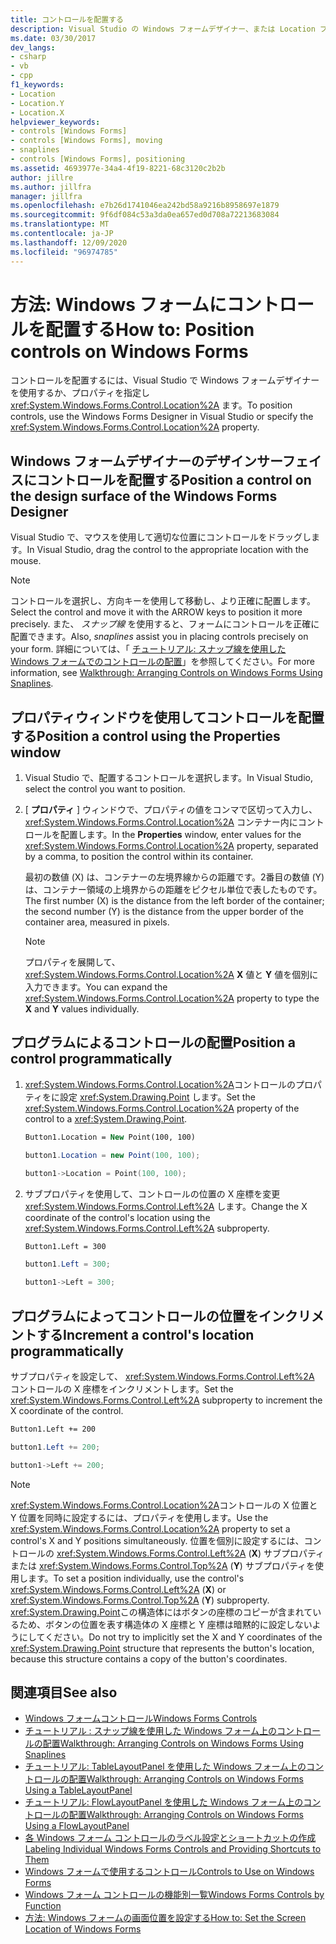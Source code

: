 ```yaml
---
title: コントロールを配置する
description: Visual Studio の Windows フォームデザイナー、または Location プロパティを使用してコントロールを配置する方法について説明します。
ms.date: 03/30/2017
dev_langs:
- csharp
- vb
- cpp
f1_keywords:
- Location
- Location.Y
- Location.X
helpviewer_keywords:
- controls [Windows Forms]
- controls [Windows Forms], moving
- snaplines
- controls [Windows Forms], positioning
ms.assetid: 4693977e-34a4-4f19-8221-68c3120c2b2b
author: jillre
ms.author: jillfra
manager: jillfra
ms.openlocfilehash: e7b26d1741046ea242bd58a9216b8958697e1879
ms.sourcegitcommit: 9f6df084c53a3da0ea657ed0d708a72213683084
ms.translationtype: MT
ms.contentlocale: ja-JP
ms.lasthandoff: 12/09/2020
ms.locfileid: "96974785"
---
```

# <a name="how-to-position-controls-on-windows-forms"></a><span data-ttu-id="cc9ee-103">方法: Windows フォームにコントロールを配置する</span><span class="sxs-lookup"><span data-stu-id="cc9ee-103">How to: Position controls on Windows Forms</span></span>

<span data-ttu-id="cc9ee-104">コントロールを配置するには、Visual Studio で Windows フォームデザイナーを使用するか、プロパティを指定し <xref:System.Windows.Forms.Control.Location%2A> ます。</span><span class="sxs-lookup"><span data-stu-id="cc9ee-104">To position controls, use the Windows Forms Designer in Visual Studio or specify the <xref:System.Windows.Forms.Control.Location%2A> property.</span></span>

## <a name="position-a-control-on-the-design-surface-of-the-windows-forms-designer"></a><span data-ttu-id="cc9ee-105">Windows フォームデザイナーのデザインサーフェイスにコントロールを配置する</span><span class="sxs-lookup"><span data-stu-id="cc9ee-105">Position a control on the design surface of the Windows Forms Designer</span></span>

<span data-ttu-id="cc9ee-106">Visual Studio で、マウスを使用して適切な位置にコントロールをドラッグします。</span><span class="sxs-lookup"><span data-stu-id="cc9ee-106">In Visual Studio, drag the control to the appropriate location with the mouse.</span></span>

> [!NOTE]
> <span data-ttu-id="cc9ee-107">コントロールを選択し、方向キーを使用して移動し、より正確に配置します。</span><span class="sxs-lookup"><span data-stu-id="cc9ee-107">Select the control and move it with the ARROW keys to position it more precisely.</span></span> <span data-ttu-id="cc9ee-108">また、 *スナップ線* を使用すると、フォームにコントロールを正確に配置できます。</span><span class="sxs-lookup"><span data-stu-id="cc9ee-108">Also, *snaplines* assist you in placing controls precisely on your form.</span></span> <span data-ttu-id="cc9ee-109">詳細については、「 [チュートリアル: スナップ線を使用した Windows フォームでのコントロールの配置](walkthrough-arranging-controls-on-windows-forms-using-snaplines.md)」を参照してください。</span><span class="sxs-lookup"><span data-stu-id="cc9ee-109">For more information, see [Walkthrough: Arranging Controls on Windows Forms Using Snaplines](walkthrough-arranging-controls-on-windows-forms-using-snaplines.md).</span></span>

## <a name="position-a-control-using-the-properties-window"></a><span data-ttu-id="cc9ee-110">プロパティウィンドウを使用してコントロールを配置する</span><span class="sxs-lookup"><span data-stu-id="cc9ee-110">Position a control using the Properties window</span></span>

1. <span data-ttu-id="cc9ee-111">Visual Studio で、配置するコントロールを選択します。</span><span class="sxs-lookup"><span data-stu-id="cc9ee-111">In Visual Studio, select the control you want to position.</span></span>

2. <span data-ttu-id="cc9ee-112">[ **プロパティ** ] ウィンドウで、プロパティの値をコンマで区切って入力し、 <xref:System.Windows.Forms.Control.Location%2A> コンテナー内にコントロールを配置します。</span><span class="sxs-lookup"><span data-stu-id="cc9ee-112">In the **Properties** window, enter values for the <xref:System.Windows.Forms.Control.Location%2A> property, separated by a comma, to position the control within its container.</span></span>

   <span data-ttu-id="cc9ee-113">最初の数値 (X) は、コンテナーの左境界線からの距離です。2番目の数値 (Y) は、コンテナー領域の上境界からの距離をピクセル単位で表したものです。</span><span class="sxs-lookup"><span data-stu-id="cc9ee-113">The first number (X) is the distance from the left border of the container; the second number (Y) is the distance from the upper border of the container area, measured in pixels.</span></span>

   > [!NOTE]
   > <span data-ttu-id="cc9ee-114">プロパティを展開して、 <xref:System.Windows.Forms.Control.Location%2A> **X** 値と **Y** 値を個別に入力できます。</span><span class="sxs-lookup"><span data-stu-id="cc9ee-114">You can expand the <xref:System.Windows.Forms.Control.Location%2A> property to type the **X** and **Y** values individually.</span></span>

## <a name="position-a-control-programmatically"></a><span data-ttu-id="cc9ee-115">プログラムによるコントロールの配置</span><span class="sxs-lookup"><span data-stu-id="cc9ee-115">Position a control programmatically</span></span>

1. <span data-ttu-id="cc9ee-116"><xref:System.Windows.Forms.Control.Location%2A>コントロールのプロパティをに設定 <xref:System.Drawing.Point> します。</span><span class="sxs-lookup"><span data-stu-id="cc9ee-116">Set the <xref:System.Windows.Forms.Control.Location%2A> property of the control to a <xref:System.Drawing.Point>.</span></span>

    ```vb
    Button1.Location = New Point(100, 100)
    ```

    ```csharp
    button1.Location = new Point(100, 100);
    ```

    ```cpp
    button1->Location = Point(100, 100);
    ```

2. <span data-ttu-id="cc9ee-117">サブプロパティを使用して、コントロールの位置の X 座標を変更 <xref:System.Windows.Forms.Control.Left%2A> します。</span><span class="sxs-lookup"><span data-stu-id="cc9ee-117">Change the X coordinate of the control's location using the <xref:System.Windows.Forms.Control.Left%2A> subproperty.</span></span>

    ```vb
    Button1.Left = 300
    ```

    ```csharp
    button1.Left = 300;
    ```

    ```cpp
    button1->Left = 300;
    ```

## <a name="increment-a-controls-location-programmatically"></a><span data-ttu-id="cc9ee-118">プログラムによってコントロールの位置をインクリメントする</span><span class="sxs-lookup"><span data-stu-id="cc9ee-118">Increment a control's location programmatically</span></span>

<span data-ttu-id="cc9ee-119">サブプロパティを設定して、 <xref:System.Windows.Forms.Control.Left%2A> コントロールの X 座標をインクリメントします。</span><span class="sxs-lookup"><span data-stu-id="cc9ee-119">Set the <xref:System.Windows.Forms.Control.Left%2A> subproperty to increment the X coordinate of the control.</span></span>

```vb
Button1.Left += 200
```

```csharp
button1.Left += 200;
```

```cpp
button1->Left += 200;
```

> [!NOTE]
> <span data-ttu-id="cc9ee-120"><xref:System.Windows.Forms.Control.Location%2A>コントロールの X 位置と Y 位置を同時に設定するには、プロパティを使用します。</span><span class="sxs-lookup"><span data-stu-id="cc9ee-120">Use the <xref:System.Windows.Forms.Control.Location%2A> property to set a control's X and Y positions simultaneously.</span></span> <span data-ttu-id="cc9ee-121">位置を個別に設定するには、コントロールの <xref:System.Windows.Forms.Control.Left%2A> (**X**) サブプロパティまたは <xref:System.Windows.Forms.Control.Top%2A> (**Y**) サブプロパティを使用します。</span><span class="sxs-lookup"><span data-stu-id="cc9ee-121">To set a position individually, use the control's <xref:System.Windows.Forms.Control.Left%2A> (**X**) or <xref:System.Windows.Forms.Control.Top%2A> (**Y**) subproperty.</span></span> <span data-ttu-id="cc9ee-122"><xref:System.Drawing.Point>この構造体にはボタンの座標のコピーが含まれているため、ボタンの位置を表す構造体の X 座標と Y 座標は暗黙的に設定しないようにしてください。</span><span class="sxs-lookup"><span data-stu-id="cc9ee-122">Do not try to implicitly set the X and Y coordinates of the <xref:System.Drawing.Point> structure that represents the button's location, because this structure contains a copy of the button's coordinates.</span></span>

## <a name="see-also"></a><span data-ttu-id="cc9ee-123">関連項目</span><span class="sxs-lookup"><span data-stu-id="cc9ee-123">See also</span></span>

- [<span data-ttu-id="cc9ee-124">Windows フォームコントロール</span><span class="sxs-lookup"><span data-stu-id="cc9ee-124">Windows Forms Controls</span></span>](index.md)
- [<span data-ttu-id="cc9ee-125">チュートリアル : スナップ線を使用した Windows フォーム上のコントロールの配置</span><span class="sxs-lookup"><span data-stu-id="cc9ee-125">Walkthrough: Arranging Controls on Windows Forms Using Snaplines</span></span>](walkthrough-arranging-controls-on-windows-forms-using-snaplines.md)
- [<span data-ttu-id="cc9ee-126">チュートリアル: TableLayoutPanel を使用した Windows フォーム上のコントロールの配置</span><span class="sxs-lookup"><span data-stu-id="cc9ee-126">Walkthrough: Arranging Controls on Windows Forms Using a TableLayoutPanel</span></span>](walkthrough-arranging-controls-on-windows-forms-using-a-tablelayoutpanel.md)
- [<span data-ttu-id="cc9ee-127">チュートリアル: FlowLayoutPanel を使用した Windows フォーム上のコントロールの配置</span><span class="sxs-lookup"><span data-stu-id="cc9ee-127">Walkthrough: Arranging Controls on Windows Forms Using a FlowLayoutPanel</span></span>](walkthrough-arranging-controls-on-windows-forms-using-a-flowlayoutpanel.md)
- [<span data-ttu-id="cc9ee-128">各 Windows フォーム コントロールのラベル設定とショートカットの作成</span><span class="sxs-lookup"><span data-stu-id="cc9ee-128">Labeling Individual Windows Forms Controls and Providing Shortcuts to Them</span></span>](labeling-individual-windows-forms-controls-and-providing-shortcuts-to-them.md)
- [<span data-ttu-id="cc9ee-129">Windows フォームで使用するコントロール</span><span class="sxs-lookup"><span data-stu-id="cc9ee-129">Controls to Use on Windows Forms</span></span>](controls-to-use-on-windows-forms.md)
- [<span data-ttu-id="cc9ee-130">Windows フォーム コントロールの機能別一覧</span><span class="sxs-lookup"><span data-stu-id="cc9ee-130">Windows Forms Controls by Function</span></span>](windows-forms-controls-by-function.md)
- <span data-ttu-id="cc9ee-131">[方法: Windows フォームの画面位置を設定する](/previous-versions/visualstudio/visual-studio-2010/52aha046(v=vs.100))</span><span class="sxs-lookup"><span data-stu-id="cc9ee-131">[How to: Set the Screen Location of Windows Forms](/previous-versions/visualstudio/visual-studio-2010/52aha046(v=vs.100))</span></span>
